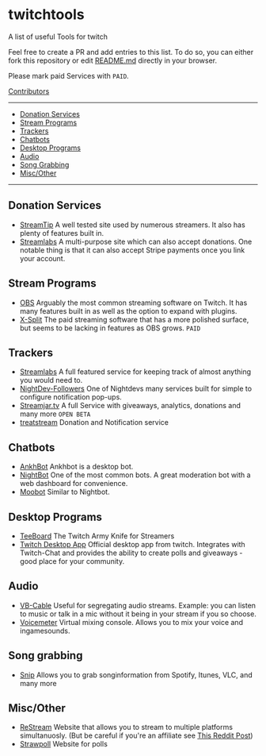# twitchtools
<!-- Information -->
A list of useful Tools for twitch

Feel free to create a PR and add entries to this list.
To do so, you can either fork this repository or edit [README.md](README.md) directly in your browser.

Please mark paid Services with `PAID`.

[Contributors](CONTRIBUTORS.md)

--------------------

- [Donation Services](#donation-services)
- [Stream Programs](#stream-programs)
- [Trackers](#trackers)
- [Chatbots](#chatbots)
- [Desktop Programs](#desktop-programs)
- [Audio](#audio)
- [Song Grabbing](#song-grabbing)
- [Misc/Other](#miscother)

--------------------
<!-- Begin of List -->
## Donation Services

* [StreamTip](https://streamtip.com/) A well tested site used by numerous streamers. It also has plenty of features built in.
* [Streamlabs](https://streamlabs.com/) A multi-purpose site which can also accept donations. One notable thing is that it can also accept Stripe payments once you link your account.

## Stream Programs

* [OBS](https://obsproject.com/) Arguably the most common streaming software on Twitch. It has many features built in as well as the option to expand with plugins.
* [X-Split](https://www.xsplit.com/) The paid streaming software that has a more polished surface, but seems to be lacking in features as OBS grows. `PAID`

## Trackers

* [Streamlabs](https://streamlabs.com/) A full featured service for keeping track of almost anything you would need to.
* [NightDev-Followers](https://nightdev.com/followalert/) One of Nightdevs many services built for simple to configure notification pop-ups.
* [Streamjar.tv](https://streamjar.tv/) A full Service with giveaways, analytics, donations and many more `OPEN BETA` 
* [treatstream](https://treatstream.com/) Donation and Notification service

## Chatbots

* [AnkhBot](https://www.ankhbot.com/) Ankhbot is a desktop bot.
* [NightBot](https://beta.nightbot.tv/) One of the most common bots. A great moderation bot with a web dashboard for convenience. 
* [Moobot](http://twitch.moobot.tv/) Similar to Nightbot.

## Desktop Programs

* [TeeBoard](https://obsproject.com/forum/resources/teeboard.45/) The Twitch Army Knife for Streamers
* [Twitch Desktop App](https://app.twitch.tv/) Official desktop app from twitch. Integrates with Twitch-Chat and provides the ability to create polls and giveaways - good place for your community.

## Audio

* [VB-Cable](https://www.vb-audio.com/Cable/index.htm) Useful for segregating audio streams. Example: you can listen to music or talk in a mic without it being in your stream if you so choose.
* [Voicemeter](https://www.vb-audio.com/Voicemeeter/index.htm ) Virtual mixing console. Allows you to mix your voice and ingamesounds.

## Song grabbing
- [Snip](https://github.com/dlrudie/Snip/releases) Allows you to grab songinformation from Spotify, Itunes, VLC, and many more

## Misc/Other
- [ReStream](https://restream.io/) Website that allows you to stream to multiple platforms simultanuosly. (But be careful if you're an affiliate see [This Reddit Post](https://www.reddit.com/r/Twitch/comments/6ov7h7/list_with_tools_for_streamers/dkkhw8w/))
- [Strawpoll](http://www.strawpoll.me/) Website for polls
